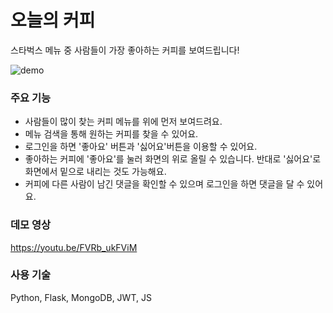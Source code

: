 # 오늘의 커피

스타벅스 메뉴 중 사람들이 가장 좋아하는 커피를 보여드립니다!

![demo](https://user-images.githubusercontent.com/58046372/109933483-ce5abf80-7d0e-11eb-9b54-3ffc4c5f596c.gif)

### 주요 기능
- 사람들이 많이 찾는 커피 메뉴를 위에 먼저 보여드려요.
- 메뉴 검색을 통해 원하는 커피를 찾을 수 있어요.
- 로그인을 하면 '좋아요' 버튼과 '싫어요'버튼을 이용할 수 있어요.
- 좋아하는 커피에 '좋아요'를 눌러 화면의 위로 올릴 수 있습니다. 반대로 '싫어요'로 화면에서 밑으로 내리는 것도 가능해요.
- 커피에 다른 사람이 남긴 댓글을 확인할 수 있으며 로그인을 하면 댓글을 달 수 있어요.

### 데모 영상
https://youtu.be/FVRb_ukFViM

### 사용 기술
Python, Flask, MongoDB, JWT, JS

